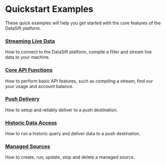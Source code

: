 # Quickstart Examples
These quick examples will help you get started with the core features of the DataSift platform.

### [Streaming Live Data](/streaming.js)
How to connect to the DataSift platform, compile a filter and stream live data to your machine.

### [Core API Functions](/core.js)
How to perform basic API features, such as compiling a stream, find our your usage and account balance.

### [Push Delivery](/push.js)
How to setup and reliably deliver to a push destination.

### [Historic Data Access](/historics.js)
How to run a historic query and deliver data to a push destination.

### [Managed Sources](/managed_sources.js)
How to create, run, update, stop and delete a managed source.